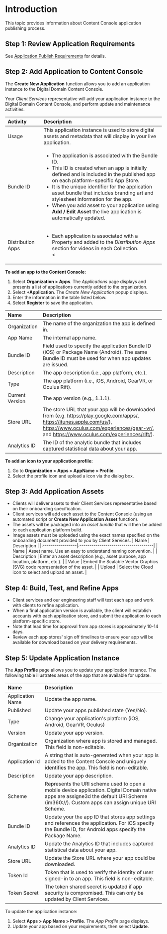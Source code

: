 # Introduction

This topic provides information about Content Console application publishing process.

## Step 1: Review Application Requirements

See [Application Publish Requirements](apppublishrequirements.md) for details. 

## Step 2: Add Application to Content Console

The **Create New Application** function allows you to add an application instance to the Digital Domain Content Console.

Your *Client Services* representative will add your application instance to the Digital Domain Content Console, and perform update and maintenance activities.

| Activity        | Description |
|:----------------|:--------------------------------------|
| Usage     | This application instance is used to store digital assets and metadata that will display in your live application.  |
| Bundle ID     | <ul><li>The application is associated with the Bundle ID.</li><li>This ID is created when an app is initially defined and is included in the published app on each platform-specific App Store.</li><li>It is the unique identifier for the application asset bundle that includes branding art and stylesheet information for the app.</li><li>When you add asset to your application using **Add / Edit Asset** the live application is automatically updated.</li></ul>|
| Distribution Apps    | <ul><li>Each application is associated with a Property and added to the *Distribution Apps* section for videos in each Collection.</li><</ul>|

**To add an app to the Content Console:**

1. Select **Organization > Apps**. The *Applications* page displays and presents a list of applications currently added to the organization.
2. Select **+Application**. The *Create New Application* popup displays.
3. Enter the information in the table listed below.
4. Select **Register** to save the application.

| Name         | Description                |
|:-----------------|:-------------------------------------|
| Organization       | The name of the organization the app is defined in.                |
| App Name       | The internal app name.                |
| Bundle ID       | Field used to specify the application Bundle ID (iOS) or Package Name (Android). The same Bundle ID must be used for when app updates are issued.   |
| Description       | The app description (i.e., <companyname> app platform, etc.).             |
| Type       | The app platform (i.e., iOS, Android, GearVR, or Oculus Rift).                |
| Current Version       | The app version (e.g., 1.1.1).                |
| Store URL       | The store URL that your app will be downloaded from (e.g. https://play.google.com/apps/<appname>, https://itunes.apple.com/us/<appname>), https://www.oculus.com/experiences/gear-vr/<appname>, and https://www.oculus.com/experiences/rift/<appname>).                 |
| Analytics ID       | The ID of the analytic bundle that includes captured statistical data about your app.    |

**To add an icon to your application profile:**

1. Go to **Organization > Apps > AppName > Profile**.
2. Select the profile icon and upload a icon via the dialog box.

## <a id="add-app-assets"></a>Step 3: Add Application Assets

* Clients will deliver assets to their Client Services representative based on their onboarding specification.
* Client services will add each asset to the Content Console (using an automated script or **Create New Application Asset** function).
* The assets will be packaged into an *asset bundle* that will then be added to each application platform build.
* Image assets must be uploaded using the exact names specified on the onboarding document provided to you by Client Services.
| Name         | Description    |
|:-----------------|:-------------------------------------|
| Name       | Asset name. Use an easy to understand naming convention.  |
| Description       | Enter an asset description (e.g., asset purpose, app location, platform, etc.). |
| Value       | Embed the Scalable Vector Graphics (SVG) code representation of the asset. |
| Upload       | Select the Cloud icon to select and upload an asset. |

## Step 4: Build, Test, and Refine Apps

* Client services and our engineering staff will test each app and work with clients to refine application.
* When a final application version is available, the client will establish accounts with each application store, and submit the application to each platform-specific store.
* Note that lead time for approval from app stores is approximately 10-14 days.
* Review each app stores' sign off timelines to ensure your app will be available for download based on your delivery requirements.  

## Step 5: Update Application Instance

The **App Profile** page allows you to update your application instance. The following table illustrates areas of the app that are available for update.

| Name         | Description    |
|:-----------------|:-------------------------------------|
| Application Name  | Update the app name.  |
| Published  | Update your apps published state (Yes/No). |
| Type  | Change your application's platform (iOS, Android, GearVR, Oculus) |
| Version  | Update your app version.  |
| Organization       | Organization where app is stored and managed. This field is non-editable. |
| Application Id  | A string that is auto-generated when your app is added to the Content Console and uniquely identifies the app. This field is non-editable. |
| Description  | Update your app description. |
| Scheme  | Represents the URI scheme used to open a mobile device application. Digital Domain native apps are assigne3d the default URI Scheme (im360://). Custom apps can assign unique URI Scheme.  |
| Bundle ID  | Update your the app ID that stores app settings and references the application. For iOS specify the Bundle ID, for Android apps specify the Package Name. |
| Analytics ID  | Update the Analytics ID that includes captured statistical data about your app. |
| Store URL  | Update the Store URL where your app could be downloaded. |
| Token Id       | Token that is used to verify the identity of user signed-in to an app. This field is non-editable. |
| Token Secret       | The token shared secret is updated if app security is compromised. This can only be updated by Client Services.  |

To update the application instance:

1. Select **Apps > App Name > Profile**. The *App Profile* page displays.
2. Update your app based on your requirements, then select **Update**.
